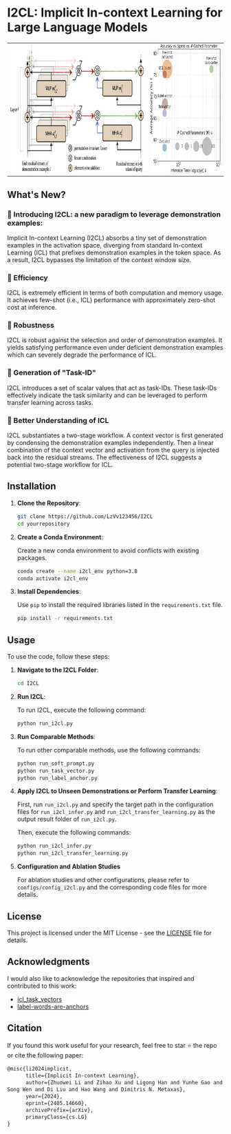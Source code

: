 # I2CL: Implicit In-context Learning for Large Language Models

<table>
  <tr>
    <td><img src="figures/overview.png" alt="Overview" height="300px"/></td>
    <td><img src="figures/speed_vs_accuracy_vs_cache.png" alt="Speed vs Accuracy vs Cache" height="300px"/></td>
  </tr>
</table>

## What's New?
### 🌟 Introducing I2CL: a new paradigm to leverage demonstration examples:
Implicit In-context Learning (I2CL) absorbs a tiny set of demonstration examples in the activation space, diverging from standard In-context Learning (ICL) that prefixes demonstration examples in the token space. As a result, I2CL bypasses the limitation of the context window size.

### 🌟 Efficiency
I2CL is extremely efficient in terms of both computation and memory usage. It achieves few-shot (i.e., ICL) performance with approximately zero-shot cost at inference.

### 🌟 Robustness
I2CL is robust against the selection and order of demonstration examples. It yields satisfying performance even under deficient demonstration examples which can severely degrade the performance of ICL.

### 🌟 Generation of "Task-ID"
I2CL introduces a set of scalar values that act as task-IDs. These task-IDs effectively indicate the task similarity and can be leveraged to perform transfer learning across tasks.

### 🌟 Better Understanding of ICL
I2CL substantiates a two-stage workflow. A context vector is first generated by condensing the demonstration examples independently. Then a linear combination of the context vector and activation from the query is injected back into the residual streams. The effectiveness of I2CL suggests a potential two-stage workflow for ICL.

## Installation
1. **Clone the Repository**:

    ```bash
    git clone https://github.com/LzVv123456/I2CL
    cd yourrepository
    ```

2. **Create a Conda Environment**:

    Create a new conda environment to avoid conflicts with existing packages.

    ```bash
    conda create --name i2cl_env python=3.8
    conda activate i2cl_env
    ```

3. **Install Dependencies**:

    Use `pip` to install the required libraries listed in the `requirements.txt` file.

    ```bash
    pip install -r requirements.txt
    ```


## Usage

To use the code, follow these steps:

1. **Navigate to the I2CL Folder**:

    ```bash
    cd I2CL
    ```

2. **Run I2CL**:

    To run I2CL, execute the following command:

    ```bash
    python run_i2cl.py
    ```

3. **Run Comparable Methods**:

    To run other comparable methods, use the following commands:

    ```bash
    python run_soft_prompt.py
    python run_task_vector.py
    python run_label_anchor.py
    ```

4. **Apply I2CL to Unseen Demonstrations or Perform Transfer Learning**:

    First, run `run_i2cl.py` and specify the target path in the configuration files for `run_i2cl_infer.py` and `run_i2cl_transfer_learning.py` as the output result folder of `run_i2cl.py`.

    Then, execute the following commands:

    ```bash
    python run_i2cl_infer.py
    python run_i2cl_transfer_learning.py
    ```

5. **Configuration and Ablation Studies**

    For ablation studies and other configurations, please refer to `configs/config_i2cl.py` and the corresponding code files for more details.

## License

This project is licensed under the MIT License - see the [LICENSE](LICENSE) file for details.

## Acknowledgments

I would also like to acknowledge the repositories that inspired and contributed to this work:
- [icl_task_vectors](https://github.com/roeehendel/icl_task_vectors)
- [label-words-are-anchors](https://github.com/lancopku/label-words-are-anchors)


## Citation
If you found this work useful for your research, feel free to star ⭐ the repo or cite the following paper:
```
@misc{li2024implicit,
      title={Implicit In-context Learning}, 
      author={Zhuowei Li and Zihao Xu and Ligong Han and Yunhe Gao and Song Wen and Di Liu and Hao Wang and Dimitris N. Metaxas},
      year={2024},
      eprint={2405.14660},
      archivePrefix={arXiv},
      primaryClass={cs.LG}
}
```

